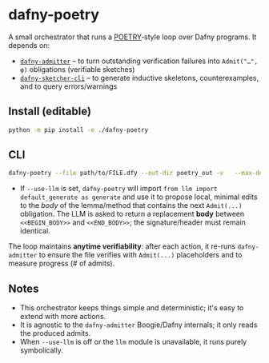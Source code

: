 # dafny-poetry

A small orchestrator that runs a [POETRY][poetry]‑style loop over Dafny programs.
It depends on:

- [`dafny-admitter`][dafny-admitter] – to turn outstanding verification failures into `Admit("…", φ)` obligations (verifiable sketches)
- [`dafny-sketcher-cli`][dafny-sketcher-cli] – to generate inductive skeletons, counterexamples, and to query errors/warnings

## Install (editable)

```bash
python -m pip install -e ./dafny-poetry
```

## CLI

```bash
dafny-poetry --file path/to/FILE.dfy --out-dir poetry_out -v   --max-depth 3 --max-branches 2 --global-timeout 600   --use-llm --llm-tries 2
```

- If `--use-llm` is set, `dafny-poetry` will import `from llm import default_generate as generate`
  and use it to propose local, minimal edits to the *body* of the lemma/method that contains the
  next `Admit(...)` obligation. The LLM is asked to return a replacement **body** between
  `<<BEGIN_BODY>>` and `<<END_BODY>>`; the signature/header must remain identical.

The loop maintains **anytime verifiability**: after each action, it re-runs `dafny-admitter` to ensure
the file verifies with `Admit(...)` placeholders and to measure progress (# of admits).

## Notes

- This orchestrator keeps things simple and deterministic; it's easy to extend with more actions.
- It is agnostic to the `dafny-admitter` Boogie/Dafny internals; it only reads the produced admits.
- When `--use-llm` is off or the `llm` module is unavailable, it runs purely symbolically.

[poetry]: https://neurips.cc/virtual/2024/poster/93034
[dafny-admitter]: https://github.com/metareflection/dafny-admitter
[dafny-sketcher-cli]: https://github.com/namin/dafny-sketcher/blob/main/cli/AGENTS.md
